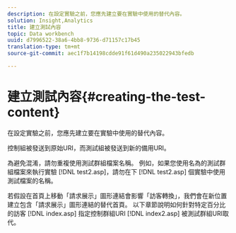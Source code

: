 ```yaml
---
description: 在設定實驗之前，您應先建立要在實驗中使用的替代內容。
solution: Insight,Analytics
title: 建立測試內容
topic: Data workbench
uuid: d7996522-38a6-4bb8-9736-d71157c17b45
translation-type: tm+mt
source-git-commit: aec1f7b14198cdde91f61d490a235022943bfedb

---
```



# 建立測試內容{#creating-the-test-content}

在設定實驗之前，您應先建立要在實驗中使用的替代內容。

控制組被發送到原始URI，而測試組被發送到新的備用URI。

為避免混淆，請勿重複使用測試群組檔案名稱。 例如，如果您使用名為的測試群組檔案來執行實驗 [!DNL test2.asp]，請勿在下 [!DNL test2.asp] 個實驗中使用測試檔案的名稱。

若假設在首頁上移動「請求展示」圖形連結會影響「訪客轉換」，我們會在新位置建立包含「請求展示」圖形連結的替代首頁。 以下章節說明如何針對特定百分比的訪客 [!DNL index.asp] 指定控制群組URI [!DNL index2.asp] 被測試群組URI取代。
